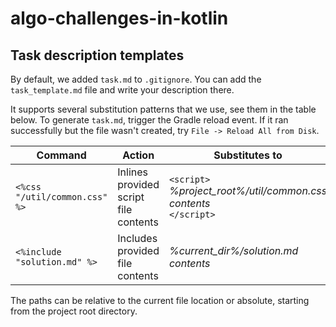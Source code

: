 # algo-challenges-in-kotlin

## Task description templates
By default, we added `task.md` to `.gitignore`.
You can add the `task_template.md` file and write your description there.

It supports several substitution patterns that we use, see them in the table below.
To generate `task.md`, trigger the Gradle reload event. If it ran successfully but the file wasn't created, try `File -> Reload All from Disk`.

| Command                       | Action                                | Substitutes to                                                              |
|-------------------------------|---------------------------------------|-----------------------------------------------------------------------------|
| `<%css "/util/common.css" %>` | Inlines provided script file contents | `<script>`<br/> _%project_root%/util/common.css contents_ <br/> `</script>` |
| `<%include "solution.md" %>`  | Includes provided file contents       | _%current_dir%/solution.md contents_                                        |

The paths can be relative to the current file location or absolute, starting from the project root directory.
